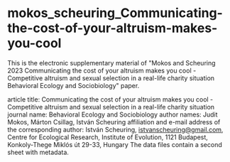 # mokos_scheuring_Communicating-the-cost-of-your-altruism-makes-you-cool
This is the electronic supplementary material of "Mokos and Scheuring 2023 Communicating the cost of your altruism makes you cool - Competitive altruism and sexual selection in a real-life charity situation Behavioral Ecology and Sociobiology" paper. 

article title:	Communicating the cost of your altruism makes you cool - Competitive altruism and sexual selection in a real-life charity situation
journal name:	Behavioral Ecology and Sociobiology
author names:	Judit Mokos, Márton Csillag, István Scheuring
affiliation and e-mail address of the corresponding author:	István Scheuring, istvanscheuring@gmail.com, Centre for Ecological Research, Institute of Evolution, 1121 Budapest, Konkoly-Thege Miklós út 29-33, Hungary
The data files contain a second sheet with metadata. 
